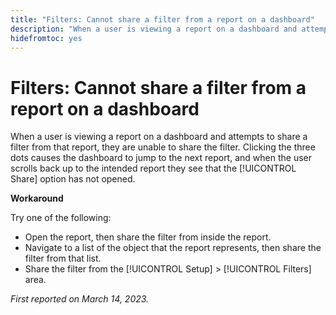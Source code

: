 ```yaml
---
title: "Filters: Cannot share a filter from a report on a dashboard"
description: "When a user is viewing a report on a dashboard and attempts to share a filter from that report, they are unable to share the filter. Clicking the three dots causes the dashboard to jump to the next report, and when the user scrolls back up to the intended report they see that the Share option has not opened."
hidefromtoc: yes
---
```


# Filters: Cannot share a filter from a report on a dashboard

When a user is viewing a report on a dashboard and attempts to share a filter from that report, they are unable to share the filter. Clicking the three dots causes the dashboard to jump to the next report, and when the user scrolls back up to the intended report they see that the [!UICONTROL Share] option has not opened.

**Workaround**

Try one of the following:

* Open the report, then share the filter from inside the report.
* Navigate to a list of the object that the report represents, then share the filter from that list.
* Share the filter from the [!UICONTROL Setup] > [!UICONTROL Filters] area.

_First reported on March 14, 2023._

